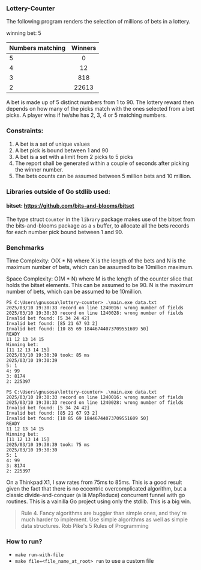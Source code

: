 ### Lottery-Counter
The following program renders the selection of millions of bets in a lottery.

winning bet: 5

| Numbers matching | Winners |
| ------------- |:-------------:
| 5             | 0             |
| 4             | 12            |
| 3             | 818           |
| 2             | 22613         |

A bet is made up of 5 distinct numbers from 1 to 90. 
The lottery reward then depends on how many of the picks match with the ones selected from a bet picks. 
A player wins if he/she has 2, 3, 4 or 5 matching numbers.


### Constraints:
1. A bet is a set of unique values
2. A bet pick is bound between 1 and 90
3. A bet is a set with a limit from 2 picks to 5 picks
4. The report shall be generated within a couple of seconds after picking the winner number.
5. The bets counts can be assumed between 5 million bets and 10 million.

### Libraries outside of Go stdlib used:
#### bitset: https://github.com/bits-and-blooms/bitset
   The type struct `Counter` in the `library` package makes use of the bitset from the bits-and-blooms package as a `s` buffer, to allocate all the bets records for each number pick bound between 1 and 90.

### Benchmarks

Time Complexity: O(X * N) where X is the length of the bets and N is the maximum number of bets, which can be assumed to be 10million maximum.

Space Complexity: O(M * N) where M is the length of the counter slice that holds the bitset elements. This can be assumed to be 90. 
N is the maximum number of bets, which can be assumed to be 10million.

```shell
PS C:\Users\gnusosa\lottery-counter> .\main.exe data.txt
2025/03/10 19:30:33 record on line 1240016: wrong number of fields
2025/03/10 19:30:33 record on line 1240028: wrong number of fields
Invalid bet found: [5 34 24 42]
Invalid bet found: [85 21 67 93 2]
Invalid bet found: [10 85 69 18446744073709551609 50]
READY
11 12 13 14 15
Winning bet:
[11 12 13 14 15]
2025/03/10 19:30:39 took: 85 ms
2025/03/10 19:30:39
5: 1
4: 99
3: 8174
2: 225397
```

```shell
PS C:\Users\gnusosa\lottery-counter> .\main.exe data.txt
2025/03/10 19:30:33 record on line 1240016: wrong number of fields
2025/03/10 19:30:33 record on line 1240028: wrong number of fields
Invalid bet found: [5 34 24 42]
Invalid bet found: [85 21 67 93 2]
Invalid bet found: [10 85 69 18446744073709551609 50]
READY
11 12 13 14 15
Winning bet:
[11 12 13 14 15]
2025/03/10 19:30:39 took: 75 ms
2025/03/10 19:30:39
5: 1
4: 99
3: 8174
2: 225397
```


On a Thinkpad X1, I saw rates from 75ms to 85ms.
This is a good result given the fact that there is no eccentric overcomplicated algorithm, but a classic divide-and-conquer (a lá MapReduce) concurrent funnel with go routines. This is a vainilla Go project using only the stdlib. This is a big win.

> Rule 4. Fancy algorithms are buggier than simple ones, and they're much harder to implement. Use simple algorithms as well as simple data structures.
> Rob Pike's 5 Rules of Programming

### How to run?
- `make run-with-file`
- `make file=<file_name_at_root> run` to use a custom file